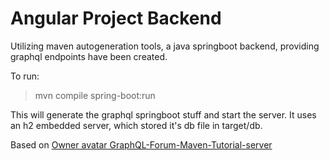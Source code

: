 # Angular Project Backend

Utilizing maven autogeneration tools, a java springboot backend, providing graphql endpoints have been created.

To run:

> mvn compile spring-boot:run

This will generate the graphql springboot stuff and start the server. It uses an h2 embedded server, which stored it's
db file in target/db.

Based on [Owner avatar
GraphQL-Forum-Maven-Tutorial-server
](https://github.com/graphql-java-generator/GraphQL-Forum-Maven-Tutorial-server)